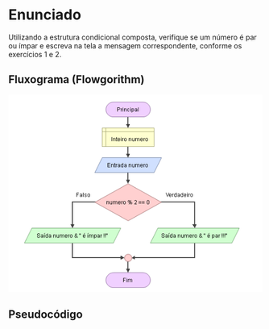 # Enunciado
Utilizando a estrutura condicional composta, verifique se um número é par ou ímpar e escreva na tela a mensagem correspondente, conforme os exercícios 1 e 2.

## Fluxograma (Flowgorithm)
<div align="center">
  <img src="./numero-par-ou-impar.png" alt="fluxograma do exercício três">
</div>

## Pseudocódigo
```

```
